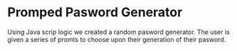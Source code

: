 # Promped Pasword Generator 
Using Java scrip logic we created a random pasword generator.
The user is given a series of promts to choose upon their generation of their pasword.
